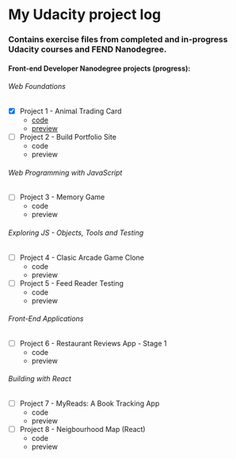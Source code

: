 # My Udacity project log

### Contains exercise files from completed and in-progress Udacity courses and FEND Nanodegree.

#### Front-end Developer Nanodegree projects (progress):

###### Web Foundations
- [x] Project 1 - Animal Trading Card
  - [code](https://github.com/AleksCreative/my-udacity/tree/master/FEND%20Nanodegree%20projects/Project%2001%20-%20Animal%20Trading%20Card)
  - [preview](https://alekscreative.github.io/my-udacity/FEND%20Nanodegree%20projects/Project%2001%20-%20Animal%20Trading%20Card/card.html)
- [ ] Project 2 - Build Portfolio Site
  - code
  - preview
###### Web Programming with JavaScript  
- [ ] Project 3 - Memory Game
  - code
  - preview
###### Exploring JS - Objects, Tools and Testing  
- [ ] Project 4 - Clasic Arcade Game Clone
  - code
  - preview
- [ ] Project 5 - Feed Reader Testing
  - code
  - preview  
###### Front-End Applications  
- [ ] Project 6 - Restaurant Reviews App - Stage 1
  - code
  - preview
###### Building with React  
- [ ] Project 7 - MyReads: A Book Tracking App
  - code
  - preview  
- [ ] Project 8 - Neigbourhood Map (React) 
  - code
  - preview  

